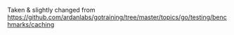 Taken & slightly changed from https://github.com/ardanlabs/gotraining/tree/master/topics/go/testing/benchmarks/caching
